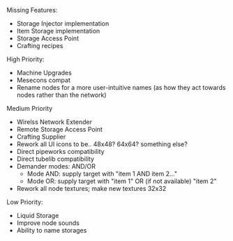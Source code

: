 Missing Features:
- Storage Injector implementation
- Item Storage implementation
- Storage Access Point
- Crafting recipes

High Priority:
- Machine Upgrades
- Mesecons compat
- Rename nodes for a more user-intuitive names (as how they act towards nodes rather than the network)

Medium Priority
- Wirelss Network Extender
- Remote Storage Access Point
- Crafting Supplier
- Rework all UI icons to be.. 48x48? 64x64? something else?
- Direct pipeworks compatibility
- Direct tubelib compatibility
- Demander modes: AND/OR 
  - Mode AND: supply target with "item 1 AND item 2..."
  - Mode OR: supply target with "item 1" OR (if not available) "item 2"
- Rework all node textures; make new textures 32x32

Low Priority:
- Liquid Storage
- Improve node sounds
- Ability to name storages
